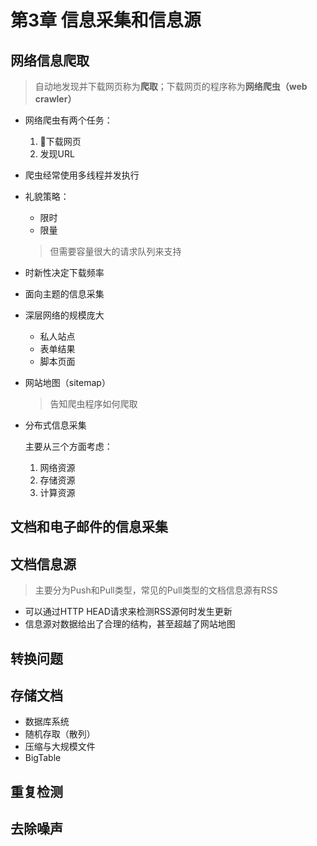 # 第3章 信息采集和信息源 
## 网络信息爬取
>自动地发现并下载网页称为**爬取**；下载网页的程序称为**网络爬虫（web crawler）**
- 网络爬虫有两个任务：
    1. 下载网页
    2. 发现URL
- 爬虫经常使用多线程并发执行
- 礼貌策略：
    - 限时
    - 限量
    >但需要容量很大的请求队列来支持
- 时新性决定下载频率
- 面向主题的信息采集
- 深层网络的规模庞大
    - 私人站点
    - 表单结果
    - 脚本页面
- 网站地图（sitemap）
    > 告知爬虫程序如何爬取
- 分布式信息采集

    主要从三个方面考虑：
    1. 网络资源
    2. 存储资源
    3. 计算资源

## 文档和电子邮件的信息采集
## 文档信息源
>主要分为Push和Pull类型，常见的Pull类型的文档信息源有RSS
- 可以通过HTTP HEAD请求来检测RSS源何时发生更新
- 信息源对数据给出了合理的结构，甚至超越了网站地图
## 转换问题
## 存储文档
- 数据库系统
- 随机存取（散列）
- 压缩与大规模文件
- BigTable
## 重复检测
## 去除噪声

    
    





